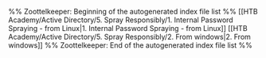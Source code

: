 %% Zoottelkeeper: Beginning of the autogenerated index file list  %%
 [[HTB Academy/Active Directory/5. Spray Responsibly/1. Internal Password Spraying - from Linux|1. Internal Password Spraying - from Linux]]
 [[HTB Academy/Active Directory/5. Spray Responsibly/2. From windows|2. From windows]]
%% Zoottelkeeper: End of the autogenerated index file list  %%
